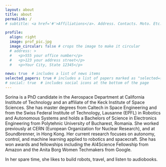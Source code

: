 ```yaml
---
layout: about
title: about
permalink: /
# subtitle: <a href='#'>Affiliations</a>. Address. Contacts. Moto. Etc.

profile:
  align: right
  image: prof_pic.jpg
  image_circular: false # crops the image to make it circular
  # address: >
  #   <p>555 your office number</p>
  #   <p>123 your address street</p>
  #   <p>Your City, State 12345</p>

news: true  # includes a list of news items
selected_papers: true # includes a list of papers marked as "selected={true}"
# social: true  # includes social icons at the bottom of the page
---
```


Sorina is a PhD candidate in the Aerospace Department at California Institute of Technology and an affiliate of the Keck Institute of Space Sciences. She has master degrees from Caltech in Space Engineering and from the Swiss Federal Institute of Technology, Lausanne (EPFL) in Robotics and Autonomous Systems and holds a Bachelors of Science in Electronics Engineering from Polytehnic University of Bucharest, Romania.
She worked previously at CERN (European Organization for Nuclear Research), and at Soundbrenner, in Hong Kong.
Her current research focuses on autonomy, control, and machine learning applied to robotics and spacecraft. 
She has won awards and fellowships including the AI4Science Fellowship from Amazon and the Anita Borg Women Techmakers from Google. 

In her spare time, she likes to build robots, travel, and listen to audiobooks.
